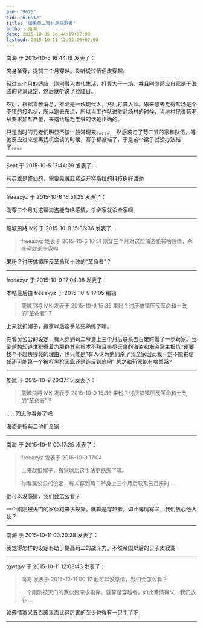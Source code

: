 ```yaml
---
aid: "9025"
zid: "616912"
title: "如果苟二爷也是穿越者"
author: 南海
date: 2015-10-05 16:44:19+07:00
lastmod: 2015-10-11 12:03:00+07:00
---
```


南海 于 2015-10-5 16:44:19 发表了：

肉身单穿，提前三个月穿越。没听说过伍佰废穿越。

经过三个月的适应，刚刚融入古代生活，打算大干一场，并且刚刚适应自家是干海盗的背景设定，然后就听说了登陆日。

然后，根据零散消息，推测是一伙现代人，然后打算入伙。思来想去觉得盐场是个不错的投名状，所以跑去布点，所以当工作队进驻盐场村的时候，当地村民说苟老爷要求加盐产量，来送给短毛老爷的话是正确的。

只是当时的元老们明显不按一般常理来。。。。。   然后袭击了苟二爷的家和队伍，等他反应过来想再找机会谈的时候，寨子都被端了，于是这个梁子就没办法结了。。。。

---

Scat 于 2015-10-5 17:44:09 发表了：

苟英雄是修仙的，需要髡贼赶紧点开特斯拉的科技树好渡劫

---

freeaxyz 于 2015-10-6 16:51:25 发表了：

刚穿三个月对这帮海盗能有啥感情，杀全家就杀全家呗

---

龍城飛將 MK 于 2015-10-9 15:36:36 发表了：

> freeaxyz 发表于 2015-10-6 16:51 刚穿三个月对这帮海盗能有啥感情，杀全家就杀全家呗

果粉？讨厌搞镇压反革命和土改的“革命者”？

---

freeaxyz 于 2015-10-9 17:04:08 发表了：

本帖最后由 freeaxyz 于 2015-10-9 17:05 编辑

> 龍城飛將 MK 发表于 2015-10-9 15:36 果粉？讨厌搞镇压反革命和土改的“革命者”？

上来就扣帽子，搬家以后这手法更熟练了嘛。

你看吴公公的设定，有人穿到苟二爷身上三个月后联系五百废时慢了一步苟家。我倒是想知道谁犯得着为那群其实根本不熟且丧尽天良的海盗和海盗窝主报仇?硬要找个不赶快投髡的理由，也只能是"有人认为他们杀了我全家因此我一定不能被信任还可能第一个被打黑枪因此还是造反到底吧" 总之和苟家能有啥关系?

---

旋岚 于 2015-10-9 20:37:15 发表了：

> 龍城飛將 MK 发表于 2015-10-9 15:36 果粉？讨厌搞镇压反革命和土改的“革命者”？

……同志你看差了吧

海盗是指苟二他们全家

---

南海 于 2015-10-11 00:17:25 发表了：

> freeaxyz 发表于 2015-10-9 17:04
>
> 上来就扣帽子，搬家以后这手法更熟练了嘛。
>
> 你看吴公公的设定，有人穿到苟二爷身上三个月后联系五百废时 ...

他可以没感情，我们会怎么看？

一个刚刚被灭门的家伙跑来求投靠。就算是穿越者，如此薄情寡义，我们放心他入伙？

---

南海 于 2015-10-11 00:20:28 发表了：

我觉得怎样的设定有助于提高苟二的战斗力。不然帝国以后的日子太寂寞

---

tgwtgw 于 2015-10-11 12:03:43 发表了：

> 南海 发表于 2015-10-11 00:17 他可以没感情，我们会怎么看？
>
> 一个刚刚被灭门的家伙跑来求投靠。就算是穿越者，如此薄情寡义，我们放心 ...

论薄情寡义五百废里面比这厉害的至少也得有一只手了吧

---
